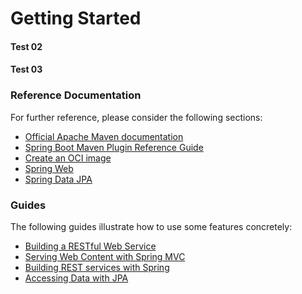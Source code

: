 # Getting Started

#### Test 02

#### Test 03

### Reference Documentation

For further reference, please consider the following sections:

- [Official Apache Maven documentation](https://maven.apache.org/guides/index.html)
- [Spring Boot Maven Plugin Reference Guide](https://docs.spring.io/spring-boot/docs/3.2.5/maven-plugin/reference/html/)
- [Create an OCI image](https://docs.spring.io/spring-boot/docs/3.2.5/maven-plugin/reference/html/#build-image)
- [Spring Web](https://docs.spring.io/spring-boot/docs/3.2.5/reference/htmlsingle/index.html#web)
- [Spring Data JPA](https://docs.spring.io/spring-boot/docs/3.2.5/reference/htmlsingle/index.html#data.sql.jpa-and-spring-data)

### Guides

The following guides illustrate how to use some features concretely:

- [Building a RESTful Web Service](https://spring.io/guides/gs/rest-service/)
- [Serving Web Content with Spring MVC](https://spring.io/guides/gs/serving-web-content/)
- [Building REST services with Spring](https://spring.io/guides/tutorials/rest/)
- [Accessing Data with JPA](https://spring.io/guides/gs/accessing-data-jpa/)
